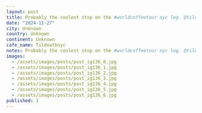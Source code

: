 ```yaml
---
layout: post
title: Probably the coolest stop on the #worldcoffeetour nyc leg. @tildeathnyc
date: "2024-11-27"
city: Unknown
country: Unknown
continent: Unknown
cafe_name: Tildeathnyc
notes: Probably the coolest stop on the #worldcoffeetour nyc leg. @tildeathnyc
images:
  - /assets/images/posts/post_ig136_0.jpg
  - /assets/images/posts/post_ig136_1.jpg
  - /assets/images/posts/post_ig136_2.jpg
  - /assets/images/posts/post_ig136_3.jpg
  - /assets/images/posts/post_ig136_4.jpg
  - /assets/images/posts/post_ig136_5.jpg
  - /assets/images/posts/post_ig136_6.jpg
published: 1
---
```

